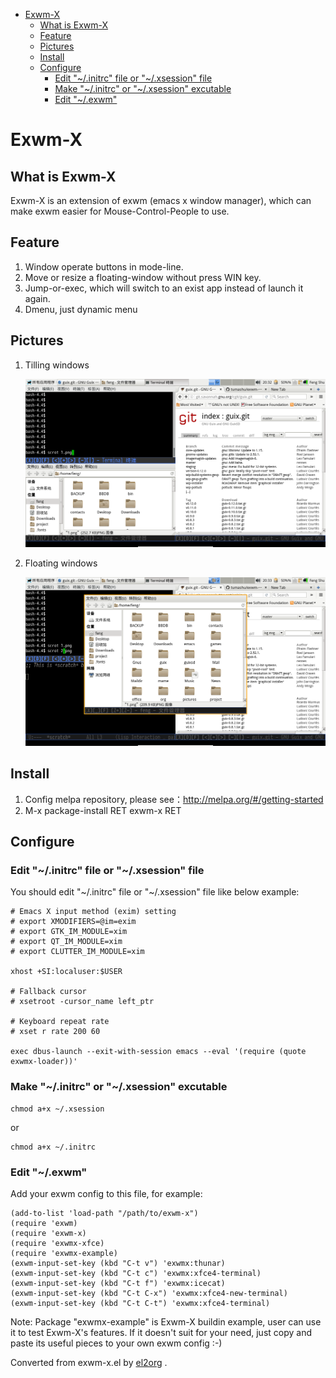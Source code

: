 - [Exwm-X](#org34c4a86)
  - [What is Exwm-X](#org1b9f042)
  - [Feature](#org853483d)
  - [Pictures](#orgd443ea7)
  - [Install](#orgdb61476)
  - [Configure](#org7e95316)
    - [Edit "~/.initrc" file or "~/.xsession" file](#org1e7443b)
    - [Make "~/.initrc" or "~/.xsession" excutable](#org14b20aa)
    - [Edit "~/.exwm"](#org6db4de6)


<a id="org34c4a86"></a>

# Exwm-X


<a id="org1b9f042"></a>

## What is Exwm-X

Exwm-X is an extension of exwm (emacs x window manager), which can make exwm easier for Mouse-Control-People to use.


<a id="org853483d"></a>

## Feature

1.  Window operate buttons in mode-line.
2.  Move or resize a floating-window without press WIN key.
3.  Jump-or-exec, which will switch to an exist app instead of launch it again.
4.  Dmenu, just dynamic menu


<a id="orgd443ea7"></a>

## Pictures

1.  Tilling windows

    ![img](./snapshots/tilling-window.png)

2.  Floating windows

    ![img](./snapshots/floating-window.png)


<a id="orgdb61476"></a>

## Install

1.  Config melpa repository, please see：<http://melpa.org/#/getting-started>
2.  M-x package-install RET exwm-x RET


<a id="org7e95316"></a>

## Configure


<a id="org1e7443b"></a>

### Edit "~/.initrc" file or "~/.xsession" file

You should edit "~/.initrc" file or "~/.xsession" file like below example:

    # Emacs X input method (exim) setting
    # export XMODIFIERS=@im=exim
    # export GTK_IM_MODULE=xim
    # export QT_IM_MODULE=xim
    # export CLUTTER_IM_MODULE=xim

    xhost +SI:localuser:$USER

    # Fallback cursor
    # xsetroot -cursor_name left_ptr

    # Keyboard repeat rate
    # xset r rate 200 60

    exec dbus-launch --exit-with-session emacs --eval '(require (quote exwmx-loader))'


<a id="org14b20aa"></a>

### Make "~/.initrc" or "~/.xsession" excutable

    chmod a+x ~/.xsession

or

    chmod a+x ~/.initrc


<a id="org6db4de6"></a>

### Edit "~/.exwm"

Add your exwm config to this file, for example:

    (add-to-list 'load-path "/path/to/exwm-x")
    (require 'exwm)
    (require 'exwm-x)
    (require 'exwmx-xfce)
    (require 'exwmx-example)
    (exwm-input-set-key (kbd "C-t v") 'exwmx:thunar)
    (exwm-input-set-key (kbd "C-t c") 'exwmx:xfce4-terminal)
    (exwm-input-set-key (kbd "C-t f") 'exwmx:icecat)
    (exwm-input-set-key (kbd "C-t C-x") 'exwmx:xfce4-new-terminal)
    (exwm-input-set-key (kbd "C-t C-t") 'exwmx:xfce4-terminal)

Note: Package "exwmx-example" is Exwm-X buildin example, user can use it to test Exwm-X's features. If it doesn't suit for your need, just copy and paste its useful pieces to your own exwm config :-)


Converted from exwm-x.el by [el2org](https://github.com/tumashu/el2org) .